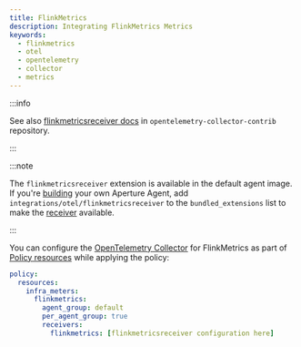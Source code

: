 ```yaml
---
title: FlinkMetrics
description: Integrating FlinkMetrics Metrics
keywords:
  - flinkmetrics
  - otel
  - opentelemetry
  - collector
  - metrics
---
```


:::info

See also [flinkmetricsreceiver docs][receiver] in
`opentelemetry-collector-contrib` repository.

:::

:::note

The `flinkmetricsreceiver` extension is available in the default agent image. If
you're [building][build] your own Aperture Agent, add
`integrations/otel/flinkmetricsreceiver` to the `bundled_extensions` list to
make the [receiver][receiver] available.

:::

You can configure the [OpenTelemetry Collector][opentelemetry-collector] for
FlinkMetrics as part of [Policy resources][policy-resources] while applying the
policy:

```yaml
policy:
  resources:
    infra_meters:
      flinkmetrics:
        agent_group: default
        per_agent_group: true
        receivers:
          flinkmetrics: [flinkmetricsreceiver configuration here]
```

[build]: /reference/aperture-cli/aperturectl/build/agent/agent.md
[receiver]:
  https://github.com/open-telemetry/opentelemetry-collector-contrib/tree/main/receiver/flinkmetricsreceiver
[opentelemetry-collector]: /reference/configuration/spec.md#telemetry-collector
[policy-resources]: /reference/configuration/spec.md#resources
